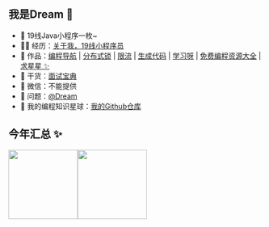 ## 我是Dream 🙈

- 🐼 19线Java小程序一枚~
- 👨‍💻 经历：<a href="https://blog.csdn.net/a870368162?type=blog" target="_blank">关于我，19线小程序员</a>
- 🏡 作品：<a href="https://blog.csdn.net/a870368162?type=blog" target="_blank">编程导航</a> | <a href="https://github.com/a870368162/redis-klock-limiting" target="_blank">分布式锁</a> | <a href="https://github.com/a870368162/redis-klock-limiting" target="_blank">限流</a> | <a href="https://github.com/a870368162/mybatis-generator" target="_blank">生成代码</a> | <a href="https://github.com/a870368162?tab=repositories" target="_blank">学习呀</a> | <a href="https://github.com/a870368162?tab=repositories" target="_blank">免费编程资源大全</a> | <a href="https://blog.csdn.net/a870368162?type=blog" target="_blank">求星星 ✨</a>
- 🌱 干货：<a href="https://github.com/a870368162?tab=repositories" target="_blank">面试宝典</a>
- 💬 微信：不能提供
- 🤔 问题：<a href="https://github.com/a870368162" target="_blank">@Dream</a>
- 👭 我的编程知识星球：<a target="_blank" href="https://github.com/a870368162">我的Github仓库</a>


## 今年汇总 ✨

<img align="" height="137px" src="https://github-readme-stats.vercel.app/api?username=a870368162&hide_title=true&hide_border=true&show_icons=true&include_all_commits=true&line_height=21&bg_color=0,EC6C6C,FFD479,FFFC79,73FA79&theme=graywhite&locale=cn" /><img align="" height="137px" src="https://github-readme-stats.vercel.app/api/top-langs/?username=liyupi&hide_title=true&hide_border=true&layout=compact&bg_color=0,73FA79,73FDFF,D783FF&theme=graywhite&locale=cn" />
